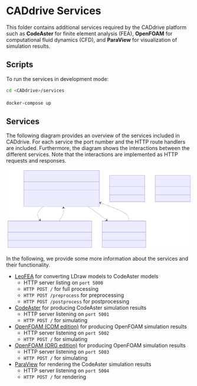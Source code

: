 # CADdrive Services

This folder contains additional services required by the CADdrive platform such as **CodeAster** for finite element analysis (FEA), **OpenFOAM** for computational fluid dynamics (CFD), and **ParaView** for visualization of simulation results.

## Scripts

To run the services in development mode:

```sh
cd <CADdrive>/services

docker-compose up
```

## Services

The following diagram provides an overview of the services included in CADdrive.
For each service the port number and the HTTP route handlers are included.
Furthermore, the diagram shows the interactions between the different services.
Note that the interactions are implemented as HTTP requests and responses.

![Services](../diagrams/services.svg)

In the following, we provide some more information about the services and their functionality.

* [LeoFEA](./leofea/) for converting LDraw models to CodeAster models
  * HTTP server listing on ``port 5000``
  * ``HTTP POST /`` for full processing
  * ``HTTP POST /preprocess`` for preprocessing
  * ``HTTP POST /postprocess`` for postprocessing
* [CodeAster](./codeaster/) for producing CodeAster simulation results
  * HTTP server listening on ``port 5001``
  * ``HTTP POST /`` for simulating
* [OpenFOAM (COM edition)](./openfoam-com/) for producing OpenFOAM simulation results
  * HTTP server listening on ``port 5002``
  * ``HTTP POST /`` for simulating
* [OpenFOAM (ORG edition)](./openfoam-org/) for producing OpenFOAM simulation results
  * HTTP server listening on ``port 5003``
  * ``HTTP POST /`` for simulating
* [ParaView](./paraview/) for rendering the CodeAster simulation results
  * HTTP server listening on ``port 5004``
  * ``HTTP POST /`` for rendering
